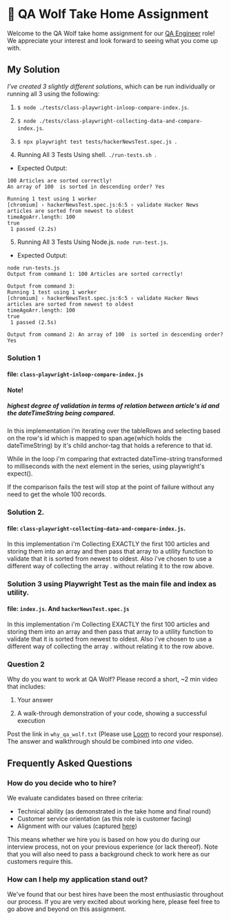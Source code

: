 # 🐺 QA Wolf Take Home Assignment

Welcome to the QA Wolf take home assignment for our [QA Engineer](https://www.notion.so/qawolf/QA-Wolf-QA-Engineer-Remote-156203a1e476459ea5e6ffca972d0efe) role! We appreciate your interest and look forward to seeing what you come up with.

## My Solution

_I've created 3 slightly different solutions_, which can be run individually or running all 3 using the following:


1. `$ node ./tests/class-playwright-inloop-compare-index.js`.

2. `$ node ./tests/class-playwright-collecting-data-and-compare-index.js`.

3. `$ npx playwright test tests/hackerNewsTest.spec.js `.

4. Running All 3 Tests Using shell. `./run-tests.sh `. 
 - Expected Output:
 ```
100 Articles are sorted correctly!
An array of 100  is sorted in descending order? Yes

Running 1 test using 1 worker
[chromium] › hackerNewsTest.spec.js:6:5 › validate Hacker News articles are sorted from newest to oldest
timeAgoArr.length: 100
true
  1 passed (2.2s)

 ```

5. Running All 3 Tests Using Node.js. `node run-test.js`.
 - Expected Output:
 ```
node run-tests.js
Output from command 1: 100 Articles are sorted correctly!

Output from command 3: 
Running 1 test using 1 worker
[chromium] › hackerNewsTest.spec.js:6:5 › validate Hacker News articles are sorted from newest to oldest
timeAgoArr.length: 100
true
  1 passed (2.5s)

Output from command 2: An array of 100  is sorted in descending order? Yes

 ```


### Solution 1 
#### file: `class-playwright-inloop-compare-index.js`
#### Note! 
##### highest degree of validation in terms of relation between article's id and the dateTimeString being compared.


In this implementation i'm iterating over the tableRows and selecting 
based on the row's id which is mapped to span.age(which holds the dateTimeString) by it's child anchor-tag that holds a reference to that id.

While in the loop i'm comparing that extracted dateTime-string transformed to milliseconds with the next element in the series, using playwright's expect(). 

If the comparison fails the test will stop at the point of failure without any need to get the whole 100 records. 

### Solution 2.
#### file: `class-playwright-collecting-data-and-compare-index.js`.


In this implementation i'm Collecting EXACTLY the first 100 articles
and storing them into an array and then pass that array to a utility function to validate that it is sorted from newest to oldest.
Also i've chosen to use a different way of collecting the array . without relating it to the row above.


### Solution 3 using Playwright Test as the main file and index as utility.
#### file: `index.js`. And `hackerNewsTest.spec.js`


In this implementation i'm Collecting EXACTLY the first 100 articles
and storing them into an array and then pass that array to a utility function to validate that it is sorted from newest to oldest.
Also i've chosen to use a different way of collecting the array . without relating it to the row above.

### Question 2

Why do you want to work at QA Wolf? Please record a short, ~2 min video that includes:

1. Your answer 

2. A walk-through demonstration of your code, showing a successful execution

Post the link in `why_qa_wolf.txt` (Please use [Loom](https://www.loom.com) to record your response). The answer and walkthrough should be combined into *one* video.

## Frequently Asked Questions



### How do you decide who to hire?

We evaluate candidates based on three criteria:

- Technical ability (as demonstrated in the take home and final round)
- Customer service orientation (as this role is customer facing)
- Alignment with our values (captured [here](https://www.notion.so/qawolf/QA-Wolf-QA-Engineer-Remote-156203a1e476459ea5e6ffca972d0efe))

This means whether we hire you is based on how you do during our interview process, not on your previous experience (or lack thereof). Note that you will also need to pass a background check to work here as our customers require this.

### How can I help my application stand out?

We've found that our best hires have been the most enthusiastic throughout our process. If you are very excited about working here, please feel free to go above and beyond on this assignment.
